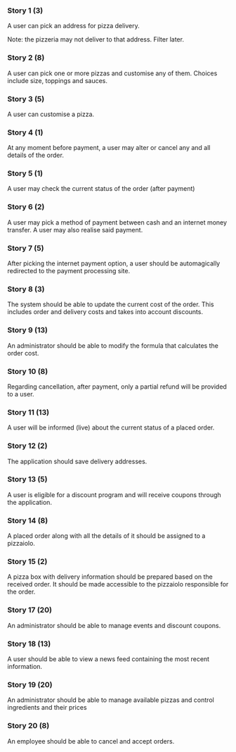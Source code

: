### Story 1 (3)

A user can pick an address for pizza delivery.

Note: the pizzeria may not deliver to that address. Filter later.

### Story 2 (8)

A user can pick one or more pizzas and customise any of them. Choices include size, toppings and sauces.

### Story 3 (5)

A user can customise a pizza.

### Story 4 (1)

At any moment before payment, a user may alter or cancel any and all details of
the order.

### Story 5 (1)

A user may check the current status of the order (after payment)

### Story 6 (2)

A user may pick a method of payment between cash and an internet money transfer.
A user may also realise said payment.

### Story 7 (5)

After picking the internet payment option, a user should be automagically
redirected to the payment processing site.

### Story 8 (3)

The system should be able to update the current cost of the order. This includes
order and delivery costs and takes into account discounts.

### Story 9 (13)

An administrator should be able to modify the formula that calculates the order
cost.

### Story 10 (8)

Regarding cancellation, after payment, only a partial refund will be provided
to a user.

### Story 11 (13)

A user will be informed (live) about the current status of a placed order.

### Story 12 (2)

The application should save delivery addresses.

### Story 13 (5)

A user is eligible for a discount program and will receive coupons through the
application.

### Story 14 (8)

A placed order along with all the details of it should be assigned to a pizzaiolo.

### Story 15 (2)

A pizza box with delivery information should be prepared based on the received order.
It should be made accessible to the pizzaiolo responsible for the order.

<!--
### Story 16

The deliveryman should receive an optimised route of delivery.
-->

### Story 17 (20)

An administrator should be able to manage events and discount coupons.

### Story 18 (13)

A user should be able to view a news feed containing the most recent information.

### Story 19 (20)

An administrator should be able to manage available pizzas and control
ingredients and their prices

### Story 20 (8)

An employee should be able to cancel and accept orders.
